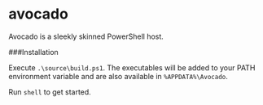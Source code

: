 # avocado

Avocado is a sleekly skinned PowerShell host.

###Installation

Execute `.\source\build.ps1`. The executables will be added to your PATH environment variable and are also available in `%APPDATA%\Avocado`.

Run `shell` to get started.

